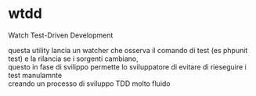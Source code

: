# wtdd
Watch Test-Driven Development


questa utility lancia un watcher che osserva il comando di test (es phpunit test) e la rilancia se i sorgenti cambiano,  
questo in fase di svilippo permette lo sviluppatore di evitare di rieseguire i test manulamnte  
creando un processo di sviluppo TDD molto fluido




